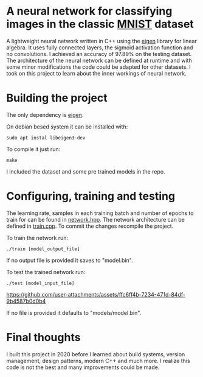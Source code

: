 # A neural network for classifying images in the classic [MNIST](https://en.wikipedia.org/wiki/MNIST_database) dataset
A lightweight neural network written in C++ using the [eigen](https://eigen.tuxfamily.org/index.php?title=Main_Page) library for linear algebra. It uses fully connected layers, the sigmoid activation function and no convolutions. I achieved an accuracy of 97.89% on the testing dataset. The architecture of the neural network can be defined at runtime and with some minor modifications the code could be adapted for other datasets. I took on this project to learn about the inner workings of neural network.
# Building the project
The only dependency is [eigen](https://eigen.tuxfamily.org/index.php?title=Main_Page).

On debian besed system it can be installed with:
```
sudo apt instal libeigen3-dev
```
To compile it just run:
```
make
```
I included the dataset and some pre trained models in the repo.

# Configuring, training and testing
The learning rate, samples in each training batch and number of epochs to train for can be found in [network.hpp](network.hpp).
The network architecture can be defined in [train.cpp](train.cpp).
To commit the changes recompile the project.

To train the network run:
```
./train [model_output_file]
```
If no output file is provided it saves to "model.bin".

To test the trained network run:
```
./test [model_input_file]
```
https://github.com/user-attachments/assets/ffc6ff4b-7234-471d-84df-9b4587b0d0b4

If no file is provided it defaults to "models/model.bin".
# Final thoughts
I built this project in 2020 before I learned about build systems, version management, design patterns, modern C++ and much more. I realize this code is not the best and many improvements could be made.
